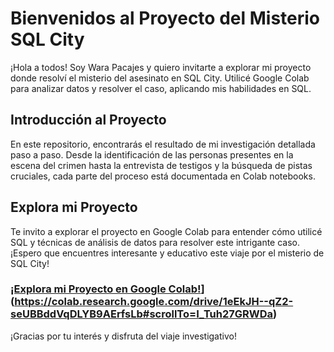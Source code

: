 # Bienvenidos al Proyecto del Misterio SQL City

¡Hola a todos! Soy Wara Pacajes y quiero invitarte a explorar mi proyecto donde resolví el misterio del asesinato en SQL City. Utilicé Google Colab para analizar datos y resolver el caso, aplicando mis habilidades en SQL. 

## Introducción al Proyecto

En este repositorio, encontrarás el resultado de mi investigación detallada paso a paso. Desde la identificación de las personas presentes en la escena del crimen hasta la entrevista de testigos y la búsqueda de pistas cruciales, cada parte del proceso está documentada en Colab notebooks.

## Explora mi Proyecto

Te invito a explorar el proyecto en Google Colab para entender cómo utilicé SQL y técnicas de análisis de datos para resolver este intrigante caso. ¡Espero que encuentres interesante y educativo este viaje por el misterio de SQL City!

### [¡Explora mi Proyecto en Google Colab!](URL_DE_TU_COLAB)](https://colab.research.google.com/drive/1eEkJH--qZ2-seUBBddVqDLYB9AErfsLb#scrollTo=I_Tuh27GRWDa)

¡Gracias por tu interés y disfruta del viaje investigativo!


